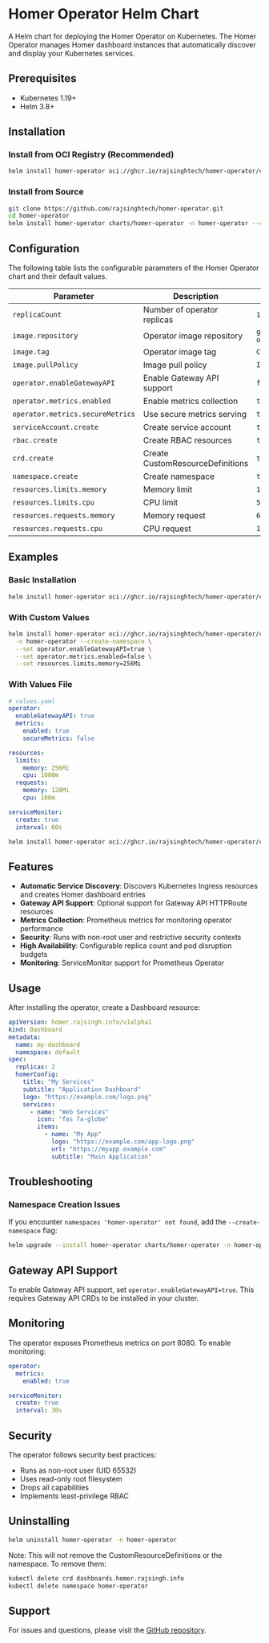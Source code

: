 # Homer Operator Helm Chart

A Helm chart for deploying the Homer Operator on Kubernetes. The Homer Operator manages Homer dashboard instances that automatically discover and display your Kubernetes services.

## Prerequisites

- Kubernetes 1.19+
- Helm 3.8+

## Installation

### Install from OCI Registry (Recommended)

```bash
helm install homer-operator oci://ghcr.io/rajsinghtech/homer-operator/charts/homer-operator --version 0.0.0-latest -n homer-operator --create-namespace
```

### Install from Source

```bash
git clone https://github.com/rajsinghtech/homer-operator.git
cd homer-operator
helm install homer-operator charts/homer-operator -n homer-operator --create-namespace
```

## Configuration

The following table lists the configurable parameters of the Homer Operator chart and their default values.

| Parameter | Description | Default |
| --- | --- | --- |
| `replicaCount` | Number of operator replicas | `1` |
| `image.repository` | Operator image repository | `ghcr.io/rajsinghtech/homer-operator` |
| `image.tag` | Operator image tag | `Chart.appVersion` |
| `image.pullPolicy` | Image pull policy | `IfNotPresent` |
| `operator.enableGatewayAPI` | Enable Gateway API support | `false` |
| `operator.metrics.enabled` | Enable metrics collection | `true` |
| `operator.metrics.secureMetrics` | Use secure metrics serving | `true` |
| `serviceAccount.create` | Create service account | `true` |
| `rbac.create` | Create RBAC resources | `true` |
| `crd.create` | Create CustomResourceDefinitions | `true` |
| `namespace.create` | Create namespace | `true` |
| `resources.limits.memory` | Memory limit | `128Mi` |
| `resources.limits.cpu` | CPU limit | `500m` |
| `resources.requests.memory` | Memory request | `64Mi` |
| `resources.requests.cpu` | CPU request | `10m` |

## Examples

### Basic Installation

```bash
helm install homer-operator oci://ghcr.io/rajsinghtech/homer-operator/charts/homer-operator -n homer-operator --create-namespace
```

### With Custom Values

```bash
helm install homer-operator oci://ghcr.io/rajsinghtech/homer-operator/charts/homer-operator \
  -n homer-operator --create-namespace \
  --set operator.enableGatewayAPI=true \
  --set operator.metrics.enabled=false \
  --set resources.limits.memory=256Mi
```

### With Values File

```yaml
# values.yaml
operator:
  enableGatewayAPI: true
  metrics:
    enabled: true
    secureMetrics: false

resources:
  limits:
    memory: 256Mi
    cpu: 1000m
  requests:
    memory: 128Mi
    cpu: 100m

serviceMonitor:
  create: true
  interval: 60s
```

```bash
helm install homer-operator oci://ghcr.io/rajsinghtech/homer-operator/charts/homer-operator -n homer-operator --create-namespace -f values.yaml
```

## Features

- **Automatic Service Discovery**: Discovers Kubernetes Ingress resources and creates Homer dashboard entries
- **Gateway API Support**: Optional support for Gateway API HTTPRoute resources
- **Metrics Collection**: Prometheus metrics for monitoring operator performance
- **Security**: Runs with non-root user and restrictive security contexts
- **High Availability**: Configurable replica count and pod disruption budgets
- **Monitoring**: ServiceMonitor support for Prometheus Operator

## Usage

After installing the operator, create a Dashboard resource:

```yaml
apiVersion: homer.rajsingh.info/v1alpha1
kind: Dashboard
metadata:
  name: my-dashboard
  namespace: default
spec:
  replicas: 2
  homerConfig:
    title: "My Services"
    subtitle: "Application Dashboard"
    logo: "https://example.com/logo.png"
    services:
      - name: "Web Services"
        icon: "fas fa-globe"
        items:
          - name: "My App"
            logo: "https://example.com/app-logo.png"
            url: "https://myapp.example.com"
            subtitle: "Main Application"
```

## Troubleshooting

### Namespace Creation Issues

If you encounter `namespaces 'homer-operator' not found`, add the `--create-namespace` flag:

```bash
helm upgrade --install homer-operator charts/homer-operator -n homer-operator --create-namespace
```

## Gateway API Support

To enable Gateway API support, set `operator.enableGatewayAPI=true`. This requires Gateway API CRDs to be installed in your cluster.

## Monitoring

The operator exposes Prometheus metrics on port 8080. To enable monitoring:

```yaml
operator:
  metrics:
    enabled: true

serviceMonitor:
  create: true
  interval: 30s
```

## Security

The operator follows security best practices:

- Runs as non-root user (UID 65532)
- Uses read-only root filesystem
- Drops all capabilities
- Implements least-privilege RBAC

## Uninstalling

```bash
helm uninstall homer-operator -n homer-operator
```

Note: This will not remove the CustomResourceDefinitions or the namespace. To remove them:

```bash
kubectl delete crd dashboards.homer.rajsingh.info
kubectl delete namespace homer-operator
```

## Support

For issues and questions, please visit the [GitHub repository](https://github.com/rajsinghtech/homer-operator).